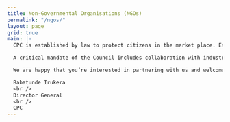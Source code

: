 ```yaml
---
title: Non-Governmental Organisations (NGOs)
permalink: "/ngos/"
layout: page
grid: true
main: |-
  CPC is established by law to protect citizens in the market place. Essentially, our role is to prevent abuse, exploitation and any form of mistreatment or disregard with respect to consumers. Where something has gone wrong and a consumer(s) is/are aggrieved, we exercised the tools provided by laws and regulations to ensure remedies for consumers.

  A critical mandate of the Council includes collaboration with industry, trade and professional associations and other relevant stakeholders, particularly civil society. The reason and purpose for this collaboration is that; in addition to being an effective mechanism for educating consumers about their rights, it also provides vital channels for periodic and relevant information about emerging issues consumers need to be aware of. As such, and in furtherance of this partnership, the Council maintains a register of Non-profit Consumer Protection Associations (CPAs) that are recognized for their consumer protection work.

  We are happy that you’re interested in partnering with us and welcome the opportunity to jointly and mutually engage for the protection of consumers. This Guide is useful in assisting prospective CPC registered CPAs with the registration process.

  Babatunde Irukera
  <br />
  Director General
  <br />
  CPC
---
```


